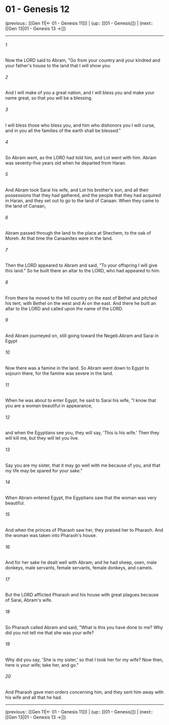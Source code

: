 # 01 - Genesis 12

(previous:: [[Gen 11|← 01 - Genesis 11]]) | (up:: [[01 - Genesis]]) | (next:: [[Gen 13|01 - Genesis 13 →]])

***


###### 1 
Now the LORD said to Abram, "Go from your country and your kindred and your father's house to the land that I will show you. 

###### 2 
And I will make of you a great nation, and I will bless you and make your name great, so that you will be a blessing. 

###### 3 
I will bless those who bless you, and him who dishonors you I will curse, and in you all the families of the earth shall be blessed." 

###### 4 
So Abram went, as the LORD had told him, and Lot went with him. Abram was seventy-five years old when he departed from Haran. 

###### 5 
And Abram took Sarai his wife, and Lot his brother's son, and all their possessions that they had gathered, and the people that they had acquired in Haran, and they set out to go to the land of Canaan. When they came to the land of Canaan, 

###### 6 
Abram passed through the land to the place at Shechem, to the oak of Moreh. At that time the Canaanites were in the land. 

###### 7 
Then the LORD appeared to Abram and said, "To your offspring I will give this land." So he built there an altar to the LORD, who had appeared to him. 

###### 8 
From there he moved to the hill country on the east of Bethel and pitched his tent, with Bethel on the west and Ai on the east. And there he built an altar to the LORD and called upon the name of the LORD. 

###### 9 
And Abram journeyed on, still going toward the Negeb.Abram and Sarai in Egypt 

###### 10 
Now there was a famine in the land. So Abram went down to Egypt to sojourn there, for the famine was severe in the land. 

###### 11 
When he was about to enter Egypt, he said to Sarai his wife, "I know that you are a woman beautiful in appearance, 

###### 12 
and when the Egyptians see you, they will say, 'This is his wife.' Then they will kill me, but they will let you live. 

###### 13 
Say you are my sister, that it may go well with me because of you, and that my life may be spared for your sake." 

###### 14 
When Abram entered Egypt, the Egyptians saw that the woman was very beautiful. 

###### 15 
And when the princes of Pharaoh saw her, they praised her to Pharaoh. And the woman was taken into Pharaoh's house. 

###### 16 
And for her sake he dealt well with Abram; and he had sheep, oxen, male donkeys, male servants, female servants, female donkeys, and camels. 

###### 17 
But the LORD afflicted Pharaoh and his house with great plagues because of Sarai, Abram's wife. 

###### 18 
So Pharaoh called Abram and said, "What is this you have done to me? Why did you not tell me that she was your wife? 

###### 19 
Why did you say, 'She is my sister,' so that I took her for my wife? Now then, here is your wife; take her, and go." 

###### 20 
And Pharaoh gave men orders concerning him, and they sent him away with his wife and all that he had.

***

(previous:: [[Gen 11|← 01 - Genesis 11]]) | (up:: [[01 - Genesis]]) | (next:: [[Gen 13|01 - Genesis 13 →]])
